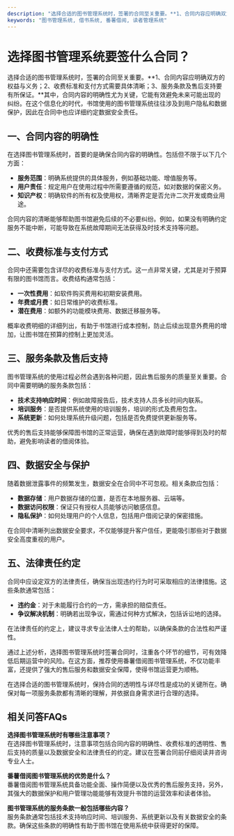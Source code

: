 ```yaml
---
description: "选择合适的图书管理系统时，签署的合同至关重要。**1、合同内容应明确双方的权益与义务；2、收费标准和支付方式需要具体清晰；3、服务条款及售后支持要有所保证。**其中，合同内容的明确性尤为关键，它能有效避免未来可能出现的纠纷。在这个信息化的时代，书馆使用的图书管理系统往往涉及到用户隐私和数据保护，因此在合同中也应详细约定数据安全责任。"
keywords: "图书管理系统, 借书系统, 番薯借阅, 读者管理系统"
---
```

# 选择图书管理系统要签什么合同？

选择合适的图书管理系统时，签署的合同至关重要。**1、合同内容应明确双方的权益与义务；2、收费标准和支付方式需要具体清晰；3、服务条款及售后支持要有所保证。**其中，合同内容的明确性尤为关键，它能有效避免未来可能出现的纠纷。在这个信息化的时代，书馆使用的图书管理系统往往涉及到用户隐私和数据保护，因此在合同中也应详细约定数据安全责任。

## **一、合同内容的明确性**

在选择图书管理系统时，首要的是确保合同内容的明确性。包括但不限于以下几个方面：

- **服务范围**：明确系统提供的具体服务，例如基础功能、增值服务等。
- **用户责任**：规定用户在使用过程中所需要遵循的规范，如对数据的保密义务。
- **知识产权**：明确软件的所有权及使用权，清晰界定是否允许二次开发或商业用途。

合同内容的清晰能够帮助图书馆避免后续的不必要纠纷。例如，如果没有明确约定服务不能中断，可能导致在系统故障期间无法获得及时技术支持等问题。

## **二、收费标准与支付方式**

合同中还需要包含详尽的收费标准与支付方式。这一点非常关键，尤其是对于预算有限的图书馆而言。收费结构通常包括：

- **一次性费用**：如软件购买费用和初期安装费用。
- **年费或月费**：如日常维护的收费标准。
- **潜在费用**：如额外的功能模块费用、数据迁移服务等。

概率收费明细的详细列出，有助于书馆进行成本控制，防止后续出现意外费用的增加，让图书馆在预算的控制上更加灵活。

## **三、服务条款及售后支持**

图书管理系统的使用过程必然会遇到各种问题，因此售后服务的质量至关重要。合同中需要明确的服务条款包括：

- **技术支持响应时间**：例如故障报告后，技术支持人员多长时间内联系。
- **培训服务**：是否提供系统使用的培训服务，培训的形式及费用包含。
- **系统更新**：如何处理系统升级问题，包括是否免费提供更新服务等。

优秀的售后支持能够保障图书馆的正常运营，确保在遇到故障时能够得到及时的帮助，避免影响读者的借阅体验。

## **四、数据安全与保护**

随着数据泄露事件的频繁发生，数据安全在合同中不可忽视。相关条款应包括：

- **数据存储**：用户数据存储的位置，是否在本地服务器、云端等。
- **数据访问权限**：保证只有授权人员能够访问敏感信息。
- **隐私保护**：如何处理用户的个人信息，包括用户借阅记录的保密措施。

在合同中清晰列出数据安全要求，不仅能够提升客户信任，更能吸引那些对于数据安全高度重视的用户。

## **五、法律责任约定**

合同中应设定双方的法律责任，确保当出现违约行为时可采取相应的法律措施。这些条款通常包括：

- **违约金**：对于未能履行合约的一方，需承担的赔偿责任。
- **争议解决机制**：明确若出现争议，需通过何种方式解决，包括诉讼地的选择。

在法律责任的约定上，建议寻求专业法律人士的帮助，以确保条款的合法性和严谨性。

通过上述分析，选择图书管理系统时签署合同时，注重各个环节的细节，可有效降低后期运营中的风险。在这方面，推荐使用番薯借阅图书管理系统，不仅功能丰富，还提供了强大的售后服务和数据安全保障，使得书馆运营更为顺畅。

在选择合适的图书管理系统时，保持合同的透明性与详尽性是成功的关键所在。确保对每一项服务条款都有清晰的理解，并依据自身需求进行合理的选择。

## 相关问答FAQs

**选择图书管理系统时有哪些注意事项？**  
在选择图书管理系统时，注意事项包括合同内容的明确性、收费标准的透明性、售后支持的质量以及数据安全和法律责任的约定。建议在签署合同前仔细阅读并咨询专业人士。

**番薯借阅图书管理系统的优势是什么？**  
番薯借阅图书管理系统具备功能全面、操作简便以及优秀的售后服务支持，另外，其强大的数据保护和用户管理功能能够有效提升书馆的运营效率和读者体验。

**图书管理系统的服务条款一般包括哪些内容？**  
服务条款通常包括技术支持响应时间、培训服务、系统更新以及有关数据安全的条款。确保这些条款的明确性有助于图书馆在使用系统中获得更好的保障。

